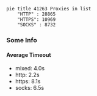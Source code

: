 
```mermaid
pie title 41263 Proxies in list
    "HTTP" : 28865
    "HTTPS": 10969
    "SOCKS" : 8732
```

### Some Info
#### Average Timeout

- mixed: 4.0s
- http: 2.2s
- https: 8.1s
- socks: 6.5s